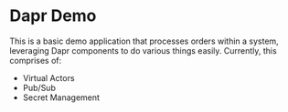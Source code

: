 #  Dapr Demo

This is a basic demo application that processes orders within a system, leveraging Dapr components to do various things easily. Currently, this comprises of:
* Virtual Actors
* Pub/Sub
* Secret Management
